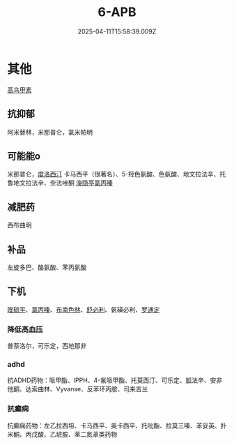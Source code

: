 ﻿---
title: 6-APB
description: 
published: true
date: 2025-04-11T15:58:39.009Z
tags: 
editor: markdown
dateCreated: 2025-04-11T15:58:34.573Z
---

# 其他

[高乌甲素](/drug/高乌甲素)



## 抗抑郁
阿米替林，米那普仑，氯米帕明





## 可能能o
米那普仑，[度洛西汀](/drug/度洛西汀（Duloxetine）)
卡马西平（很著名）、5-羟色氨酸、色氨酸、地文拉法辛、托鲁地文拉法辛、奈法唑酮
[溴隐亭](/drug/溴隐亭)[氯丙嗪](/drug/CPZ)





## 减肥药
西布曲明




## 补品
左旋多巴、酪氨酸、苯丙氨酸




## 下机
[喹硫平](/drug/QTP)、[氯丙嗪](/drug/CPZ)、[布南色林](/drug/布南色林)、[舒必利](/drug/舒必利)、氨磺必利、[罗通定](/drug/罗通定)


### 降低高血压
普萘洛尔，可乐定，西地那非

### adhd
抗ADHD药物：哌甲酯、IPPH、4-氟哌甲酯、托莫西汀、可乐定、胍法辛、安非他酮、达索曲林、Vyvanse、反苯环丙胺、司来吉兰

### 抗癫痫
抗癫痫药物：左乙拉西坦、卡马西平、奥卡西平、托吡酯、拉莫三嗪、苯妥英、扑米酮、丙戊酸、乙琥胺、苯二氮䓬类药物

